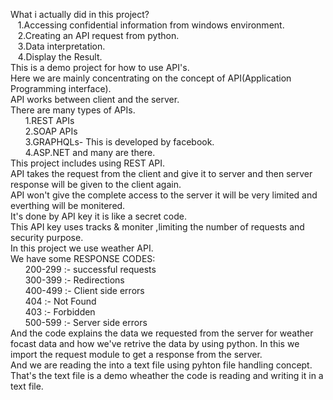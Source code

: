 What i actually did in this project?</br>
&nbsp;&nbsp;&nbsp;1.Accessing confidential information from windows environment.</br>
&nbsp;&nbsp;&nbsp;2.Creating an API request from python.</br>
&nbsp;&nbsp;&nbsp;3.Data interpretation.</br>
&nbsp;&nbsp;&nbsp;4.Display the Result.</br>
This is a demo project for how to use API's.</br>
Here we are mainly concentrating on the concept of API(Application Programming interface).</br>
API works between client and the server.</br>
There are many types of APIs.</br>
&nbsp;&nbsp;&nbsp;&nbsp;&nbsp;&nbsp;1.REST APIs </br>
&nbsp;&nbsp;&nbsp;&nbsp;&nbsp;&nbsp;2.SOAP APIs</br>
&nbsp;&nbsp;&nbsp;&nbsp;&nbsp;&nbsp;3.GRAPHQLs- This is developed by facebook.</br>
&nbsp;&nbsp;&nbsp;&nbsp;&nbsp;&nbsp;4.ASP.NET and many are there.</br>
This project includes using REST API.</br>
API takes the request from the client and give it to server and then server response will be given to the client again.</br>
API won't give the complete access to the server it will be very limited and everthing will be monitered.</br>
It's done by API key it is like a secret code.</br>
This API key uses tracks & moniter ,limiting the number of requests and security purpose.</br>
In this project we use weather API.</br>
We have some RESPONSE CODES:</br>
&nbsp;&nbsp;&nbsp;&nbsp;&nbsp;&nbsp;200-299 :- successful requests</br>
&nbsp;&nbsp;&nbsp;&nbsp;&nbsp;&nbsp;300-399 :- Redirections</br>
&nbsp;&nbsp;&nbsp;&nbsp;&nbsp;&nbsp;400-499 :- Client side errors</br>
&nbsp;&nbsp;&nbsp;&nbsp;&nbsp;&nbsp;404 :- Not Found</br>
&nbsp;&nbsp;&nbsp;&nbsp;&nbsp;&nbsp;403 :- Forbidden</br>
&nbsp;&nbsp;&nbsp;&nbsp;&nbsp;&nbsp;500-599 :- Server side errors</br>
And the code explains the data we requested from the server for weather focast data and how we've retrive the data by using python.
In this we import the request module to get a response from the server.</br>
And we are reading the into a text file using pyhton file handling concept.</br>
That's the text file is a demo wheather the code is reading and writing it in a text file.</br>
